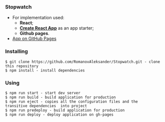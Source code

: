 ### Stopwatch

* For implementation used:
    * **React**;
    * **[Create React App](https://github.com/facebook/create-react-app)** as an app starter;
    * **Github pages**.
* [App on GitHub Pages](https://romanovaleksander.github.io/Stopwatch/)

### Installing
```
$ git clone https://github.com/RomanovAleksander/Stopwatch.git - clone this repository
$ npm install - install dependencies
```

### Using
```
$ npm run start - start dev server
$ npm run build - build application for production
$ npm run eject - copies all the configuration files and the transitive dependencies  into project
$ npm run predeploy - build application for production
$ npm run deploy - deploy application on gh-pages
```
